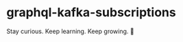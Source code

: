 # graphql-kafka-subscriptions


<!-- INSPIRATIONAL_QUOTE_START -->
Stay curious. Keep learning. Keep growing.
🦖
<!-- INSPIRATIONAL_QUOTE_END -->
